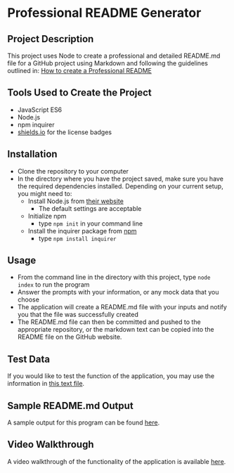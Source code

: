 # Professional README Generator

## Project Description
This project uses Node to create a professional and detailed README.md file for a GitHub project using Markdown and following the guidelines outlined in:
[How to create a Professional README](./readme-guide.md)

## Tools Used to Create the Project
* JavaScript ES6
* Node.js
* npm inquirer
* [shields.io](https://choosealicense.com/) for the license badges

## Installation
* Clone the repository to your computer
* In the directory where you have the project saved, make sure you have the required dependencies installed. Depending on your current setup, you might need to:
    * Install Node.js from [their website](https://nodejs.org/en/)
        * The default settings are acceptable
    * Initialize npm 
        * type `npm init` in your command line
    * Install the inquirer package from [npm](https://www.npmjs.com/package/inquirer)
        * type `npm install inquirer`

## Usage
* From the command line in the directory with this project, type `node index` to run the program
* Answer the prompts with your information, or any mock data that you choose
* The application will create a README.md file with your inputs and notify you that the file was successfully created
* The README.md file can then be committed and pushed to the appropriate repository, or the markdown text can be copied into the README file on the GitHub website.  

## Test Data
If you would like to test the function of the application, you may use the information in [this text file](TestDataForREADME.txt).

## Sample README.md Output
A sample output for this program can be found [here](./dist/README.md).

## Video Walkthrough
A video walkthrough of the functionality of the application is available [here](https://drive.google.com/file/d/10ypYZ-26UHb8Y37q2nMjpUFVRhBBdHyN/view).
